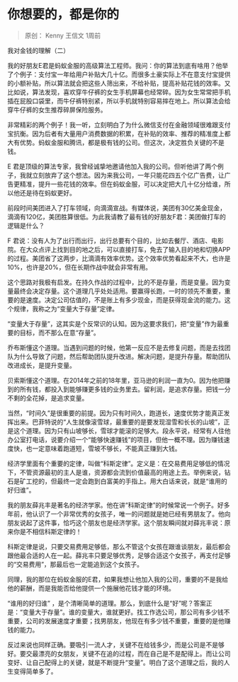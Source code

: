 # 你想要的，都是你的
> 原创： Kenny  王信文  1周前

我对金钱的理解（二）

我的好朋友E君是蚂蚁金服的高级算法工程师。我问：你的算法到底有啥用？他举了个例子：支付宝一年给用户补贴大几十亿。而很多土豪实际上不在意支付宝提供的小额补贴，所以算法就会把这些人筛出来，不给补贴，提高补贴花钱的效率。又比如说，算法发现，喜欢穿牛仔裤的女生手机屏幕也经常碎。因为女生常常把手机插在屁股口袋里，而牛仔裤特别紧，所以手机就特别容易摔在地上。所以算法会给穿牛仔裤的女生推荐碎屏保险服务。

非常精彩的两个例子！我一听，立刻明白了为什么微信支付在金融领域很难跟支付宝抗衡。因为后者有大量用户消费数据的积累，在补贴的效率、推荐的精准度上都大有优势。蚂蚁金服和腾讯，都是极有钱的公司。但这次，决定胜负关键的不是钱。

E 君是顶级的算法专家，我曾经诚挚地邀请他加入我的公司。但听他讲了两个例子，我就立刻放弃了这个想法。因为来我公司，一年只能花四五个亿广告费，让广告更精准，提升一些花钱的效率。但在蚂蚁金服，可以决定把大几十亿分给谁，所以他还是待在蚂蚁更好。

前段时间美团进入了打车领域，向滴滴宣战。有媒体说，美团有30亿美金现金，滴滴有120亿，美团胜算很低。为此我请教了最有钱的好朋友F君：美团做打车的逻辑是什么？

F 君说：没有人为了出行而出行，出行总要有个目的，比如去餐厅、酒店、电影院。在大众点评上找到目的地之后，可以直接打车，免去了输入目的地和切换APP的过程。美团省了这两步，比滴滴有效率优势。这个效率优势看起来不大，也许是10%，也许是20%，但在长期作战中就会非常有用。

这个思路对我极有启发。在持久作战的过程中，比的不是存量，而是变量。因为变量最终会决定存量。这个道理几乎处处适用。要赢得长跑，一时的领先不重要，重要的是速度。决定公司估值的，不是账上有多少现金，而是获得现金流的能力。这个规律，我称之为“变量大于存量”定律。

“变量大于存量”，这其实是个反常识的认知。因为这要求我们，把“变量”作为最重要的目标，而不那么在意“存量”。

乔布斯懂这个道理。当遇到问题的时候，他第一反应不是去修复问题，而是去找团队为什么导致了问题，然后帮助团队提升改进。解决问题，是提升存量。帮助团队改进成长，是提升变量。

贝索斯懂这个道理。在2014年之前的18年里，亚马逊的利润一直为0。因为他把赚到的所有钱，都投入到能够赚更多钱的业务里去。留利润，是追求存量。把钱一分不剩的全花掉，是追求变量。

当然，“时间久”是很重要的前提。因为只有时间久，跑道长，速度优势才能真正发挥出来。巴菲特说的“人生就像滚雪球，最重要的是要发现湿雪和长长的山坡”，正是这个道理。因为只有山坡够长，雪球才能滚的足够大。段永平说，经常有人往他办公室打电话，说要介绍一个“能够快速赚钱”的项目，但他一概不理。因为赚钱速度快，也一定意味着跑道短，雪坡不够长，不能真正赚到大钱。

经济学里面有个重要的定律，叫做“科斯定律”。定义是：在交易费用足够低的情况下，不管资源最初的主人是谁，资源都会流到价值最高的用途上去。举例来说，钻石是矿工挖的，但最终一定会跑到白富美的手指上。用大白话来说，就是“谁用的好归谁”。

我的朋友薛兆丰是著名的经济学家。他在讲“科斯定律”的时候常说一个例子。好多年前，他认识了一个非常优秀的女孩子，唯一的问题就是她已经有男朋友了。他向朋友说起了这件事，恰巧这个朋友也是经济学家。这个朋友瞬间就对薛兆丰说：原来你是不相信科斯定律的！

科斯定律是说，只要交易费用足够低，那么不管这个女孩在跟谁谈朋友，最后都会跟他最合适的人在一起。薛兆丰只要足够优秀，足够合适这个女孩子，再支付足够的“交易费用”，那最后也一定能追到这个女孩子。

同理，我的那位在蚂蚁金服的E君，如果我想让他加入我的公司，重要的不是我给他的薪酬，而是我能否给他提供一个施展他花钱才能的环境。

“谁用的好归谁” ，是个清晰简单的道理。那么，到底什么是“好”呢？答案正是：“变量大于存量”。谁的变量大，谁就更好。找工作选公司，那公司有多少钱不重要，公司的发展速度才重要；找男朋友，他现在有多少钱不重要，重要的是他赚钱的能力。

反过来说也同样正确。要吸引一流人才，关键不在给钱多少，而是公司是不是够好。要交最漂亮的女朋友，关键不在追的过程，而在自己是不是配得上。而让公司变好、让自己配得上的关键，就是不断提升“变量”。明白了这个道理之后，我的人生变得简单多了。



